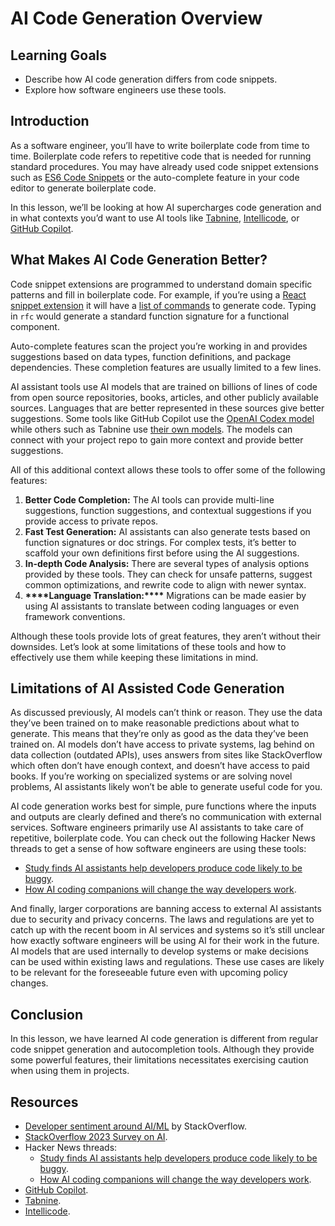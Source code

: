 # AI Code Generation Overview

## Learning Goals

- Describe how AI code generation differs from code snippets.
- Explore how software engineers use these tools.

## Introduction

As a software engineer, you’ll have to write boilerplate code from time to time.
Boilerplate code refers to repetitive code that is needed for running standard
procedures. You may have already used code snippet extensions such as
[ES6 Code Snippets](https://marketplace.visualstudio.com/items?itemName=xabikos.JavaScriptSnippets&ssr=false#review-details)
or the auto-complete feature in your code editor to generate boilerplate code.

In this lesson, we’ll be looking at how AI supercharges code generation and in
what contexts you’d want to use AI tools like
[Tabnine](https://www.tabnine.com/),
[Intellicode](https://visualstudio.microsoft.com/services/intellicode/), or
[GitHub Copilot](https://github.com/features/copilot).

## What Makes AI Code Generation Better?

Code snippet extensions are programmed to understand domain specific patterns
and fill in boilerplate code. For example, if you’re using a
[React snippet extension](https://marketplace.visualstudio.com/items?itemName=dsznajder.es7-react-js-snippets)
it will have a
[list of commands](https://github.com/ults-io/vscode-react-javascript-snippets/blob/HEAD/docs/Snippets.md)
to generate code. Typing in `rfc` would generate a standard function signature
for a functional component.

Auto-complete features scan the project you’re working in and provides
suggestions based on data types, function definitions, and package dependencies.
These completion features are usually limited to a few lines.

AI assistant tools use AI models that are trained on billions of lines of code
from open source repositories, books, articles, and other publicly available
sources. Languages that are better represented in these sources give better
suggestions. Some tools like GitHub Copilot use the
[OpenAI Codex model](https://openai.com/blog/openai-codex) while others such as
Tabnine use
[their own models](https://www.tabnine.com/blog/announcing-tabnine-next-generation/).
The models can connect with your project repo to gain more context and provide
better suggestions.

All of this additional context allows these tools to offer some of the following
features:

1. **Better Code Completion:** The AI tools can provide multi-line suggestions,
   function suggestions, and contextual suggestions if you provide access to
   private repos.
2. **Fast Test Generation:** AI assistants can also generate tests based on
   function signatures or doc strings. For complex tests, it’s better to
   scaffold your own definitions first before using the AI suggestions.
3. **In-depth Code Analysis:** There are several types of analysis options
   provided by these tools. They can check for unsafe patterns, suggest common
   optimizations, and rewrite code to align with newer syntax.
4. ********************\*\*\*\*********************Language
   Translation:********************\*\*\*\********************* Migrations can
   be made easier by using AI assistants to translate between coding languages
   or even framework conventions.

Although these tools provide lots of great features, they aren’t without their
downsides. Let’s look at some limitations of these tools and how to effectively
use them while keeping these limitations in mind.

## Limitations of AI Assisted Code Generation

As discussed previously, AI models can’t think or reason. They use the data
they’ve been trained on to make reasonable predictions about what to generate.
This means that they’re only as good as the data they’ve been trained on. AI
models don’t have access to private systems, lag behind on data collection
(outdated APIs), uses answers from sites like StackOverflow which often don’t
have enough context, and doesn’t have access to paid books. If you’re working on
specialized systems or are solving novel problems, AI assistants likely won’t be
able to generate useful code for you.

AI code generation works best for simple, pure functions where the inputs and
outputs are clearly defined and there’s no communication with external services.
Software engineers primarily use AI assistants to take care of repetitive,
boilerplate code. You can check out the following Hacker News threads to get a
sense of how software engineers are using these tools:

- [Study finds AI assistants help developers produce code likely to be buggy](https://news.ycombinator.com/item?id=34137990).
- [How AI coding companions will change the way developers work](https://news.ycombinator.com/item?id=36019109).

And finally, larger corporations are banning access to external AI assistants
due to security and privacy concerns. The laws and regulations are yet to catch
up with the recent boom in AI services and systems so it’s still unclear how
exactly software engineers will be using AI for their work in the future. AI
models that are used internally to develop systems or make decisions can be used
within existing laws and regulations. These use cases are likely to be relevant
for the foreseeable future even with upcoming policy changes.

## Conclusion

In this lesson, we have learned AI code generation is different from regular
code snippet generation and autocompletion tools. Although they provide some
powerful features, their limitations necessitates exercising caution when using
them in projects.

## Resources

- [Developer sentiment around AI/ML](https://stackoverflow.co/labs/developer-sentiment-ai-ml/)
  by StackOverflow.
- [StackOverflow 2023 Survey on AI](https://survey.stackoverflow.co/2023/#ai).
- Hacker News threads:
  - [Study finds AI assistants help developers produce code likely to be buggy](https://news.ycombinator.com/item?id=34137990).
  - [How AI coding companions will change the way developers work](https://news.ycombinator.com/item?id=36019109).
- [GitHub Copilot](https://github.com/features/copilot).
- [Tabnine](https://www.tabnine.com/).
- [Intellicode](https://visualstudio.microsoft.com/services/intellicode/).
